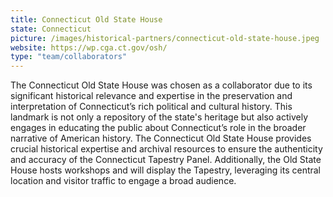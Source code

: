 ```yaml
---
title: Connecticut Old State House
state: Connecticut
picture: /images/historical-partners/connecticut-old-state-house.jpeg
website: https://wp.cga.ct.gov/osh/
type: "team/collaborators"
---
```


The Connecticut Old State House was chosen as a collaborator due to its significant historical relevance and expertise in the preservation and interpretation of Connecticut’s rich political and cultural history. This landmark is not only a repository of the state's heritage but also actively engages in educating the public about Connecticut’s role in the broader narrative of American history. The Connecticut Old State House provides crucial historical expertise and archival resources to ensure the authenticity and accuracy of the Connecticut Tapestry Panel. Additionally, the Old State House hosts workshops and will display the Tapestry, leveraging its central location and visitor traffic to engage a broad audience.
